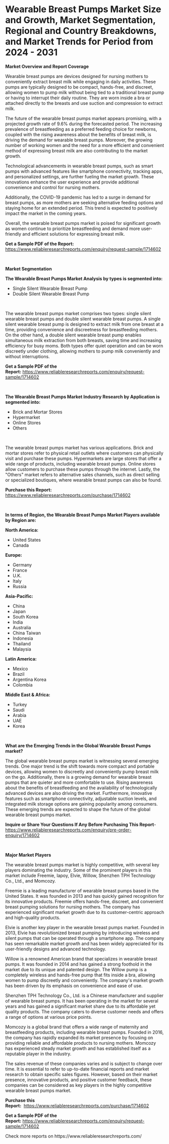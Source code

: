 <p><h1>Wearable Breast Pumps Market Size and Growth, Market Segmentation, Regional and Country Breakdowns, and Market Trends for Period from 2024 -  2031</h1></p><p><strong>Market Overview and Report Coverage</strong></p>
<p><p>Wearable breast pumps are devices designed for nursing mothers to conveniently extract breast milk while engaging in daily activities. These pumps are typically designed to be compact, hands-free, and discreet, allowing women to pump milk without being tied to a traditional breast pump or having to interrupt their daily routine. They are worn inside a bra or attached directly to the breasts and use suction and compression to extract milk.</p><p>The future of the wearable breast pumps market appears promising, with a projected growth rate of 9.6% during the forecasted period. The increasing prevalence of breastfeeding as a preferred feeding choice for newborns, coupled with the rising awareness about the benefits of breast milk, is driving the demand for wearable breast pumps. Moreover, the growing number of working women and the need for a more efficient and convenient method of expressing breast milk are also contributing to the market growth.</p><p>Technological advancements in wearable breast pumps, such as smart pumps with advanced features like smartphone connectivity, tracking apps, and personalized settings, are further fueling the market growth. These innovations enhance the user experience and provide additional convenience and control for nursing mothers.</p><p>Additionally, the COVID-19 pandemic has led to a surge in demand for breast pumps, as more mothers are seeking alternative feeding options and staying home for an extended period. This trend is expected to positively impact the market in the coming years.</p><p>Overall, the wearable breast pumps market is poised for significant growth as women continue to prioritize breastfeeding and demand more user-friendly and efficient solutions for expressing breast milk.</p></p>
<p><strong>Get a Sample PDF of the Report:</strong> <a href="https://www.reliableresearchreports.com/enquiry/request-sample/1714602">https://www.reliableresearchreports.com/enquiry/request-sample/1714602</a></p>
<p>&nbsp;</p>
<p><strong>Market Segmentation</strong></p>
<p><strong>The Wearable Breast Pumps Market Analysis by types is segmented into:</strong></p>
<p><ul><li>Single Silent Wearable Breast Pump</li><li>Double Silent Wearable Breast Pump</li></ul></p>
<p>&nbsp;</p>
<p><p>The wearable breast pumps market comprises two types: single silent wearable breast pumps and double silent wearable breast pumps. A single silent wearable breast pump is designed to extract milk from one breast at a time, providing convenience and discreetness for breastfeeding mothers. On the other hand, a double silent wearable breast pump enables simultaneous milk extraction from both breasts, saving time and increasing efficiency for busy moms. Both types offer quiet operation and can be worn discreetly under clothing, allowing mothers to pump milk conveniently and without interruptions.</p></p>
<p><strong>Get a Sample PDF of the Report:</strong>&nbsp;<a href="https://www.reliableresearchreports.com/enquiry/request-sample/1714602">https://www.reliableresearchreports.com/enquiry/request-sample/1714602</a></p>
<p>&nbsp;</p>
<p><strong>The Wearable Breast Pumps Market Industry Research by Application is segmented into:</strong></p>
<p><ul><li>Brick and Mortar Stores</li><li>Hypermarket</li><li>Online Stores</li><li>Others</li></ul></p>
<p>&nbsp;</p>
<p><p>The wearable breast pumps market has various applications. Brick and mortar stores refer to physical retail outlets where customers can physically visit and purchase these pumps. Hypermarkets are large stores that offer a wide range of products, including wearable breast pumps. Online stores allow customers to purchase these pumps through the internet. Lastly, the "Others" market refers to alternative sales channels, such as direct selling or specialized boutiques, where wearable breast pumps can also be found.</p></p>
<p><strong>Purchase this Report:</strong>&nbsp; <a href="https://www.reliableresearchreports.com/purchase/1714602">https://www.reliableresearchreports.com/purchase/1714602</a></p>
<p>&nbsp;</p>
<p><strong>In terms of Region, the Wearable Breast Pumps Market Players available by Region are:</strong></p>
<p>
    <p> <strong> North America: </strong>
        <ul>
            <li>United States</li>
            <li>Canada</li>
        </ul>
        </p> 
    <p> <strong> Europe: </strong>
        <ul>
            <li>Germany</li>
            <li>France</li>
            <li>U.K.</li>
            <li>Italy</li>
            <li>Russia</li>
        </ul>
        </p> 
    <p> <strong> Asia-Pacific: </strong>
        <ul>
            <li>China</li>
            <li>Japan</li>
            <li>South Korea</li>
            <li>India</li>
            <li>Australia</li>
            <li>China Taiwan</li>
            <li>Indonesia</li>
            <li>Thailand</li>
            <li>Malaysia</li>
        </ul>
        </p> 
    <p> <strong> Latin America: </strong>
        <ul>
            <li>Mexico</li>
            <li>Brazil</li>
            <li>Argentina Korea</li>
            <li>Colombia</li>
        </ul>
        </p> 
    <p> <strong> Middle East & Africa: </strong>
        <ul>
            <li>Turkey</li>
            <li>Saudi</li>
            <li>Arabia</li>
            <li>UAE</li>
            <li>Korea</li>
        </ul>
    </p>
    </p>
<p>&nbsp;</p>
<p><strong>What are the Emerging Trends in the Global Wearable Breast Pumps market?</strong></p>
<p><p>The global wearable breast pumps market is witnessing several emerging trends. One major trend is the shift towards more compact and portable devices, allowing women to discreetly and conveniently pump breast milk on the go. Additionally, there is a growing demand for wearable breast pumps that are quieter and more comfortable to use. Rising awareness about the benefits of breastfeeding and the availability of technologically advanced devices are also driving the market. Furthermore, innovative features such as smartphone connectivity, adjustable suction levels, and integrated milk storage options are gaining popularity among consumers. These emerging trends are expected to shape the future of the global wearable breast pumps market.</p></p>
<p><strong>Inquire or Share Your Questions If Any Before Purchasing This Report</strong>- <a href="https://www.reliableresearchreports.com/enquiry/pre-order-enquiry/1714602">https://www.reliableresearchreports.com/enquiry/pre-order-enquiry/1714602</a></p>
<p>&nbsp;</p>
<p><strong>Major Market Players</strong></p>
<p><p>The wearable breast pumps market is highly competitive, with several key players dominating the industry. Some of the prominent players in this market include Freemie, Iapoy, Elvie, Willow, Shenzhen TPH Technology Co., Ltd., and Momcozy.</p><p>Freemie is a leading manufacturer of wearable breast pumps based in the United States. It was founded in 2013 and has quickly gained recognition for its innovative products. Freemie offers hands-free, discreet, and convenient breast pumping solutions for nursing mothers. The company has experienced significant market growth due to its customer-centric approach and high-quality products.</p><p>Elvie is another key player in the wearable breast pumps market. Founded in 2013, Elvie has revolutionized breast pumping by introducing wireless and silent pumps that can be operated through a smartphone app. The company has seen remarkable market growth and has been widely appreciated for its user-friendly designs and advanced technology.</p><p>Willow is a renowned American brand that specializes in wearable breast pumps. It was founded in 2014 and has gained a strong foothold in the market due to its unique and patented design. The Willow pump is a completely wireless and hands-free pump that fits inside a bra, allowing women to pump discreetly and conveniently. The company's market growth has been driven by its emphasis on convenience and ease of use.</p><p>Shenzhen TPH Technology Co., Ltd. is a Chinese manufacturer and supplier of wearable breast pumps. It has been operating in the market for several years and has gained a significant market share due to its affordable yet quality products. The company caters to diverse customer needs and offers a range of options at various price points.</p><p>Momcozy is a global brand that offers a wide range of maternity and breastfeeding products, including wearable breast pumps. Founded in 2016, the company has rapidly expanded its market presence by focusing on providing reliable and affordable products to nursing mothers. Momcozy has experienced steady market growth and has established itself as a reputable player in the industry.</p><p>The sales revenue of these companies varies and is subject to change over time. It is essential to refer to up-to-date financial reports and market research to obtain specific sales figures. However, based on their market presence, innovative products, and positive customer feedback, these companies can be considered as key players in the highly competitive wearable breast pumps market.</p></p>
<p><strong>Purchase this Report:</strong>&nbsp;&nbsp;<a href="https://www.reliableresearchreports.com/purchase/1714602">https://www.reliableresearchreports.com/purchase/1714602</a></p>
<p></p>
<p><strong>Get a Sample PDF of the Report:</strong>&nbsp;<a href="https://www.reliableresearchreports.com/enquiry/request-sample/1714602">https://www.reliableresearchreports.com/enquiry/request-sample/1714602</a></p>
<p>Check more reports on https://www.reliableresearchreports.com/</p>